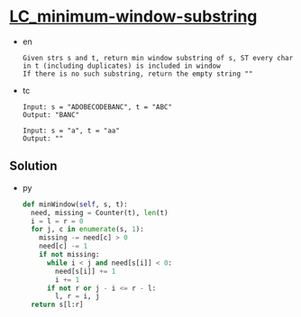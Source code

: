 # [LC_minimum-window-substring](https://leetcode.com/problems/minimum-window-substring)

* en

  ```en
  Given strs s and t, return min window substring of s, ST every char in t (including duplicates) is included in window
  If there is no such substring, return the empty string ""
  ```

* tc

  ```tc
  Input: s = "ADOBECODEBANC", t = "ABC"
  Output: "BANC"

  Input: s = "a", t = "aa"
  Output: ""
  ```

## Solution

* py

  ```py
  def minWindow(self, s, t):
    need, missing = Counter(t), len(t)
    i = l = r = 0
    for j, c in enumerate(s, 1):
      missing -= need[c] > 0
      need[c] -= 1
      if not missing:
        while i < j and need[s[i]] < 0:
          need[s[i]] += 1
          i += 1
        if not r or j - i <= r - l:
          l, r = i, j
    return s[l:r]
  ```
